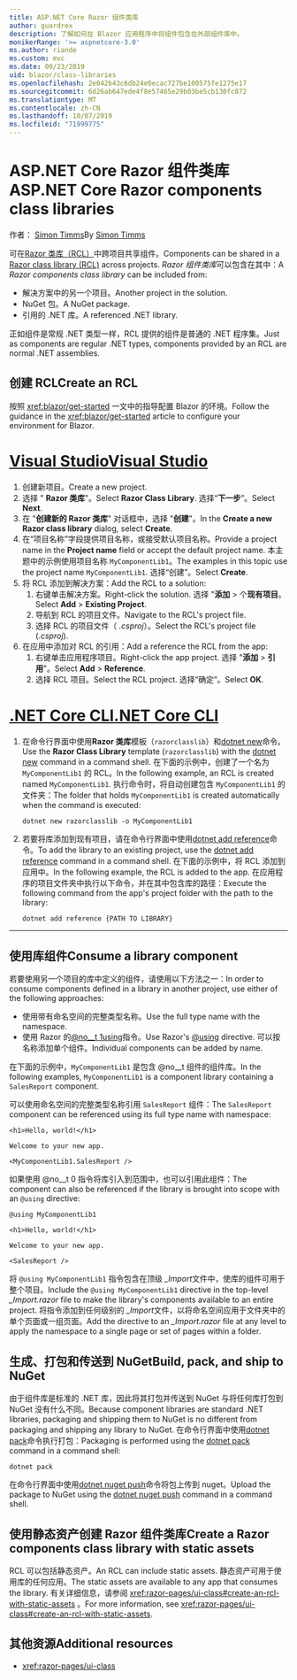 ```yaml
---
title: ASP.NET Core Razor 组件类库
author: guardrex
description: 了解如何在 Blazor 应用程序中将组件包含在外部组件库中。
monikerRange: '>= aspnetcore-3.0'
ms.author: riande
ms.custom: mvc
ms.date: 09/23/2019
uid: blazor/class-libraries
ms.openlocfilehash: 2e042b43c6db24e0ecac727be100575fe1275e17
ms.sourcegitcommit: 6d26ab647ede4f8e57465e29b03be5cb130fc872
ms.translationtype: MT
ms.contentlocale: zh-CN
ms.lasthandoff: 10/07/2019
ms.locfileid: "71999775"
---
```

# <a name="aspnet-core-razor-components-class-libraries"></a><span data-ttu-id="96e70-103">ASP.NET Core Razor 组件类库</span><span class="sxs-lookup"><span data-stu-id="96e70-103">ASP.NET Core Razor components class libraries</span></span>

<span data-ttu-id="96e70-104">作者： [Simon Timms](https://github.com/stimms)</span><span class="sxs-lookup"><span data-stu-id="96e70-104">By [Simon Timms](https://github.com/stimms)</span></span>

<span data-ttu-id="96e70-105">可在[Razor 类库（RCL）](xref:razor-pages/ui-class)中跨项目共享组件。</span><span class="sxs-lookup"><span data-stu-id="96e70-105">Components can be shared in a [Razor class library (RCL)](xref:razor-pages/ui-class) across projects.</span></span> <span data-ttu-id="96e70-106">*Razor 组件类库*可以包含在其中：</span><span class="sxs-lookup"><span data-stu-id="96e70-106">A *Razor components class library* can be included from:</span></span>

* <span data-ttu-id="96e70-107">解决方案中的另一个项目。</span><span class="sxs-lookup"><span data-stu-id="96e70-107">Another project in the solution.</span></span>
* <span data-ttu-id="96e70-108">NuGet 包。</span><span class="sxs-lookup"><span data-stu-id="96e70-108">A NuGet package.</span></span>
* <span data-ttu-id="96e70-109">引用的 .NET 库。</span><span class="sxs-lookup"><span data-stu-id="96e70-109">A referenced .NET library.</span></span>

<span data-ttu-id="96e70-110">正如组件是常规 .NET 类型一样，RCL 提供的组件是普通的 .NET 程序集。</span><span class="sxs-lookup"><span data-stu-id="96e70-110">Just as components are regular .NET types, components provided by an RCL are normal .NET assemblies.</span></span>

## <a name="create-an-rcl"></a><span data-ttu-id="96e70-111">创建 RCL</span><span class="sxs-lookup"><span data-stu-id="96e70-111">Create an RCL</span></span>

<span data-ttu-id="96e70-112">按照 <xref:blazor/get-started> 一文中的指导配置 Blazor 的环境。</span><span class="sxs-lookup"><span data-stu-id="96e70-112">Follow the guidance in the <xref:blazor/get-started> article to configure your environment for Blazor.</span></span>

# <a name="visual-studiotabvisual-studio"></a>[<span data-ttu-id="96e70-113">Visual Studio</span><span class="sxs-lookup"><span data-stu-id="96e70-113">Visual Studio</span></span>](#tab/visual-studio)

1. <span data-ttu-id="96e70-114">创建新项目。</span><span class="sxs-lookup"><span data-stu-id="96e70-114">Create a new project.</span></span>
1. <span data-ttu-id="96e70-115">选择 " **Razor 类库**"。</span><span class="sxs-lookup"><span data-stu-id="96e70-115">Select **Razor Class Library**.</span></span> <span data-ttu-id="96e70-116">选择“**下一步**”。</span><span class="sxs-lookup"><span data-stu-id="96e70-116">Select **Next**.</span></span>
1. <span data-ttu-id="96e70-117">在 "**创建新的 Razor 类库**" 对话框中，选择 "**创建**"。</span><span class="sxs-lookup"><span data-stu-id="96e70-117">In the **Create a new Razor class library** dialog, select **Create**.</span></span>
1. <span data-ttu-id="96e70-118">在“项目名称”字段提供项目名称，或接受默认项目名称。</span><span class="sxs-lookup"><span data-stu-id="96e70-118">Provide a project name in the **Project name** field or accept the default project name.</span></span> <span data-ttu-id="96e70-119">本主题中的示例使用项目名称 `MyComponentLib1`。</span><span class="sxs-lookup"><span data-stu-id="96e70-119">The examples in this topic use the project name `MyComponentLib1`.</span></span> <span data-ttu-id="96e70-120">选择“创建”。</span><span class="sxs-lookup"><span data-stu-id="96e70-120">Select **Create**.</span></span>
1. <span data-ttu-id="96e70-121">将 RCL 添加到解决方案：</span><span class="sxs-lookup"><span data-stu-id="96e70-121">Add the RCL to a solution:</span></span>
   1. <span data-ttu-id="96e70-122">右键单击解决方案。</span><span class="sxs-lookup"><span data-stu-id="96e70-122">Right-click the solution.</span></span> <span data-ttu-id="96e70-123">选择 "**添加** >  个**现有项目**。</span><span class="sxs-lookup"><span data-stu-id="96e70-123">Select **Add** > **Existing Project**.</span></span>
   1. <span data-ttu-id="96e70-124">导航到 RCL 的项目文件。</span><span class="sxs-lookup"><span data-stu-id="96e70-124">Navigate to the RCL's project file.</span></span>
   1. <span data-ttu-id="96e70-125">选择 RCL 的项目文件（ *.csproj*）。</span><span class="sxs-lookup"><span data-stu-id="96e70-125">Select the RCL's project file (*.csproj*).</span></span>
1. <span data-ttu-id="96e70-126">在应用中添加对 RCL 的引用：</span><span class="sxs-lookup"><span data-stu-id="96e70-126">Add a reference the RCL from the app:</span></span>
   1. <span data-ttu-id="96e70-127">右键单击应用程序项目。</span><span class="sxs-lookup"><span data-stu-id="96e70-127">Right-click the app project.</span></span> <span data-ttu-id="96e70-128">选择 "**添加** > **引用**"。</span><span class="sxs-lookup"><span data-stu-id="96e70-128">Select **Add** > **Reference**.</span></span>
   1. <span data-ttu-id="96e70-129">选择 RCL 项目。</span><span class="sxs-lookup"><span data-stu-id="96e70-129">Select the RCL project.</span></span> <span data-ttu-id="96e70-130">选择“确定”。</span><span class="sxs-lookup"><span data-stu-id="96e70-130">Select **OK**.</span></span>

# <a name="net-core-clitabnetcore-cli"></a>[<span data-ttu-id="96e70-131">.NET Core CLI</span><span class="sxs-lookup"><span data-stu-id="96e70-131">.NET Core CLI</span></span>](#tab/netcore-cli)

1. <span data-ttu-id="96e70-132">在命令行界面中使用**Razor 类库**模板（`razorclasslib`）和[dotnet new](/dotnet/core/tools/dotnet-new)命令。</span><span class="sxs-lookup"><span data-stu-id="96e70-132">Use the **Razor Class Library** template (`razorclasslib`) with the [dotnet new](/dotnet/core/tools/dotnet-new) command in a command shell.</span></span> <span data-ttu-id="96e70-133">在下面的示例中，创建了一个名为 `MyComponentLib1` 的 RCL。</span><span class="sxs-lookup"><span data-stu-id="96e70-133">In the following example, an RCL is created named `MyComponentLib1`.</span></span> <span data-ttu-id="96e70-134">执行命令时，将自动创建包含 `MyComponentLib1` 的文件夹：</span><span class="sxs-lookup"><span data-stu-id="96e70-134">The folder that holds `MyComponentLib1` is created automatically when the command is executed:</span></span>

   ```dotnetcli
   dotnet new razorclasslib -o MyComponentLib1
   ```

1. <span data-ttu-id="96e70-135">若要将库添加到现有项目，请在命令行界面中使用[dotnet add reference](/dotnet/core/tools/dotnet-add-reference)命令。</span><span class="sxs-lookup"><span data-stu-id="96e70-135">To add the library to an existing project, use the [dotnet add reference](/dotnet/core/tools/dotnet-add-reference) command in a command shell.</span></span> <span data-ttu-id="96e70-136">在下面的示例中，将 RCL 添加到应用中。</span><span class="sxs-lookup"><span data-stu-id="96e70-136">In the following example, the RCL is added to the app.</span></span> <span data-ttu-id="96e70-137">在应用程序的项目文件夹中执行以下命令，并在其中包含库的路径：</span><span class="sxs-lookup"><span data-stu-id="96e70-137">Execute the following command from the app's project folder with the path to the library:</span></span>

   ```dotnetcli
   dotnet add reference {PATH TO LIBRARY}
   ```

---

## <a name="consume-a-library-component"></a><span data-ttu-id="96e70-138">使用库组件</span><span class="sxs-lookup"><span data-stu-id="96e70-138">Consume a library component</span></span>

<span data-ttu-id="96e70-139">若要使用另一个项目的库中定义的组件，请使用以下方法之一：</span><span class="sxs-lookup"><span data-stu-id="96e70-139">In order to consume components defined in a library in another project, use either of the following approaches:</span></span>

* <span data-ttu-id="96e70-140">使用带有命名空间的完整类型名称。</span><span class="sxs-lookup"><span data-stu-id="96e70-140">Use the full type name with the namespace.</span></span>
* <span data-ttu-id="96e70-141">使用 Razor 的[@no__t 1using](xref:mvc/views/razor#using)指令。</span><span class="sxs-lookup"><span data-stu-id="96e70-141">Use Razor's [\@using](xref:mvc/views/razor#using) directive.</span></span> <span data-ttu-id="96e70-142">可以按名称添加单个组件。</span><span class="sxs-lookup"><span data-stu-id="96e70-142">Individual components can be added by name.</span></span>

<span data-ttu-id="96e70-143">在下面的示例中，`MyComponentLib1` 是包含 @no__t 组件的组件库。</span><span class="sxs-lookup"><span data-stu-id="96e70-143">In the following examples, `MyComponentLib1` is a component library containing a `SalesReport` component.</span></span>

<span data-ttu-id="96e70-144">可以使用命名空间的完整类型名称引用 `SalesReport` 组件：</span><span class="sxs-lookup"><span data-stu-id="96e70-144">The `SalesReport` component can be referenced using its full type name with namespace:</span></span>

```cshtml
<h1>Hello, world!</h1>

Welcome to your new app.

<MyComponentLib1.SalesReport />
```

<span data-ttu-id="96e70-145">如果使用 @no__t 0 指令将库引入到范围中，也可以引用此组件：</span><span class="sxs-lookup"><span data-stu-id="96e70-145">The component can also be referenced if the library is brought into scope with an `@using` directive:</span></span>

```cshtml
@using MyComponentLib1

<h1>Hello, world!</h1>

Welcome to your new app.

<SalesReport />
```

<span data-ttu-id="96e70-146">将 `@using MyComponentLib1` 指令包含在顶级 *_Import*文件中，使库的组件可用于整个项目。</span><span class="sxs-lookup"><span data-stu-id="96e70-146">Include the `@using MyComponentLib1` directive in the top-level *_Import.razor* file to make the library's components available to an entire project.</span></span> <span data-ttu-id="96e70-147">将指令添加到任何级别的 *_Import*文件，以将命名空间应用于文件夹中的单个页面或一组页面。</span><span class="sxs-lookup"><span data-stu-id="96e70-147">Add the directive to an *_Import.razor* file at any level to apply the namespace to a single page or set of pages within a folder.</span></span>

## <a name="build-pack-and-ship-to-nuget"></a><span data-ttu-id="96e70-148">生成、打包和传送到 NuGet</span><span class="sxs-lookup"><span data-stu-id="96e70-148">Build, pack, and ship to NuGet</span></span>

<span data-ttu-id="96e70-149">由于组件库是标准的 .NET 库，因此将其打包并传送到 NuGet 与将任何库打包到 NuGet 没有什么不同。</span><span class="sxs-lookup"><span data-stu-id="96e70-149">Because component libraries are standard .NET libraries, packaging and shipping them to NuGet is no different from packaging and shipping any library to NuGet.</span></span> <span data-ttu-id="96e70-150">在命令行界面中使用[dotnet pack](/dotnet/core/tools/dotnet-pack)命令执行打包：</span><span class="sxs-lookup"><span data-stu-id="96e70-150">Packaging is performed using the [dotnet pack](/dotnet/core/tools/dotnet-pack) command in a command shell:</span></span>

```dotnetcli
dotnet pack
```

<span data-ttu-id="96e70-151">在命令行界面中使用[dotnet nuget push](/dotnet/core/tools/dotnet-nuget-push)命令将包上传到 nuget。</span><span class="sxs-lookup"><span data-stu-id="96e70-151">Upload the package to NuGet using the [dotnet nuget push](/dotnet/core/tools/dotnet-nuget-push) command in a command shell.</span></span>

## <a name="create-a-razor-components-class-library-with-static-assets"></a><span data-ttu-id="96e70-152">使用静态资产创建 Razor 组件类库</span><span class="sxs-lookup"><span data-stu-id="96e70-152">Create a Razor components class library with static assets</span></span>

<span data-ttu-id="96e70-153">RCL 可以包括静态资产。</span><span class="sxs-lookup"><span data-stu-id="96e70-153">An RCL can include static assets.</span></span> <span data-ttu-id="96e70-154">静态资产可用于使用库的任何应用。</span><span class="sxs-lookup"><span data-stu-id="96e70-154">The static assets are available to any app that consumes the library.</span></span> <span data-ttu-id="96e70-155">有关详细信息，请参阅 <xref:razor-pages/ui-class#create-an-rcl-with-static-assets> 。</span><span class="sxs-lookup"><span data-stu-id="96e70-155">For more information, see <xref:razor-pages/ui-class#create-an-rcl-with-static-assets>.</span></span>

## <a name="additional-resources"></a><span data-ttu-id="96e70-156">其他资源</span><span class="sxs-lookup"><span data-stu-id="96e70-156">Additional resources</span></span>

* <xref:razor-pages/ui-class>
